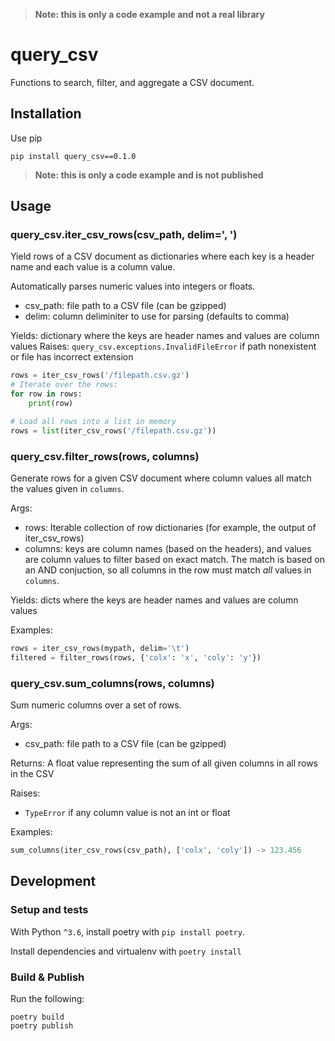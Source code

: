 > **Note: this is only a code example and not a real library**

# query_csv

Functions to search, filter, and aggregate a CSV document.

## Installation

Use pip

```
pip install query_csv==0.1.0
```

> **Note: this is only a code example and is not published**

## Usage

### query_csv.iter_csv_rows(csv_path, delim=', ')

Yield rows of a CSV document as dictionaries where each key is a header
name and each value is a column value.

Automatically parses numeric values into integers or floats.

* csv_path: file path to a CSV file (can be gzipped)
* delim: column deliminiter to use for parsing (defaults to comma)

Yields: dictionary where the keys are header names and values are column values
Raises: `query_csv.exceptions.InvalidFileError` if path nonexistent or file has incorrect extension

```py
rows = iter_csv_rows('/filepath.csv.gz')
# Iterate over the rows:
for row in rows:
    print(row)

# Load all rows into a list in memory
rows = list(iter_csv_rows('/filepath.csv.gz'))
```

### query_csv.filter_rows(rows, columns)

Generate rows for a given CSV document where column values all match the
values given in `columns`.

Args:

* rows: Iterable collection of row dictionaries (for example, the output
    of iter_csv_rows)
* columns: keys are column names (based on the headers), and values are
    column values to filter based on exact match. The match is based on
    an AND conjuction, so all columns in the row must match *all*
    values in `columns`.

Yields: dicts where the keys are header names and values are column values

Examples:

```py
rows = iter_csv_rows(mypath, delim='\t')
filtered = filter_rows(rows, {'colx': 'x', 'coly': 'y'})
```

### query_csv.sum_columns(rows, columns)

Sum numeric columns over a set of rows.

Args:

* csv_path: file path to a CSV file (can be gzipped)

Returns: A float value representing the sum of all given
    columns in all rows in the CSV

Raises:
 * `TypeError` if any column value is not an int or float

Examples:
```py
sum_columns(iter_csv_rows(csv_path), ['colx', 'coly']) -> 123.456
```

## Development

### Setup and tests

With Python `^3.6`, install poetry with `pip install poetry`.

Install dependencies and virtualenv with `poetry install`

### Build & Publish

Run the following:

```
poetry build
poetry publish
```
